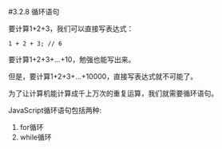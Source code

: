 #3.2.8 循环语句

要计算1+2+3，我们可以直接写表达式：
```
1 + 2 + 3; // 6
```
要计算1+2+3+...+10，勉强也能写出来。

但是，要计算1+2+3+...+10000，直接写表达式就不可能了。

为了让计算机能计算成千上万次的重复运算，我们就需要循环语句。

JavaScript循环语句包括两种:

1. for循环
2. while循环